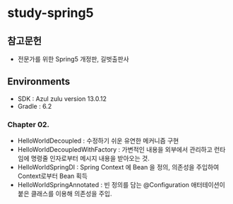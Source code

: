 # study-spring5

## 참고문헌
* 전문가를 위한 Spring5 개정판, 길벗출판사

## Environments
* SDK : Azul zulu version 13.0.12
* Gradle : 6.2


### Chapter 02.
* HelloWorldDecoupled : 수정하기 쉬운 유연한 메커니즘 구현
* HelloWorldDecoupledWithFactory : 가변적인 내용을 외부에서 관리하고 런타임에 명령줄 인자로부터 메시지 내용을 받아오는 것.
* HelloWorldSpringDI : Spring Context 에 Bean 을 정의, 의존성을 주입하여 Context로부터 Bean 획득
* HelloWorldSpringAnnotated : 빈 정의를 담는 @Configuration 애터테이션이 붙은 클래스를 이용해 의존성을 주입. 

